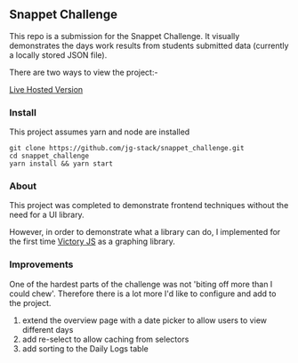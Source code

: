 ## Snappet Challenge

This repo is a submission for the Snappet Challenge. It visually demonstrates the days work results from students submitted data (currently a locally stored JSON file).

There are two ways to view the project:-

[Live Hosted Version](https://snappet-challenge-jgrace.netlify.app/)


### Install

This project assumes yarn and node are installed

````
git clone https://github.com/jg-stack/snappet_challenge.git
cd snappet_challenge
yarn install && yarn start
````

### About

This project was completed to demonstrate frontend techniques without the need for a UI library.

However, in order to demonstrate what a library can do, I implemented for the first time [Victory JS](https://formidable.com/open-source/victory/) as a graphing library.

### Improvements

One of the hardest parts of the challenge was not 'biting off more than I could chew'.  Therefore there is a lot more I'd like to configure and add to the project.

1. extend the overview page with a date picker to allow users to view different days
2. add re-select to allow caching from selectors
3. add sorting to the Daily Logs table
